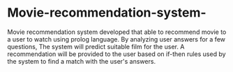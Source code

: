 # Movie-recommendation-system-
 Movie recommendation system developed that able to recommend movie to a user to watch  using prolog language. By analyzing user answers for a few questions, The system will predict suitable film for the user. A recommendation will be provided to the user based on if-then rules used by the system to find a match with the user's answers.
